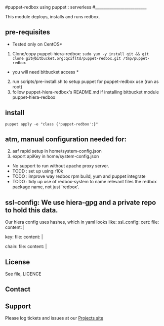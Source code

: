 #puppet-redbox using puppet : serverless
#__________________________

This module deploys, installs and runs redbox.
## pre-requisites
* Tested only on CentOS*
1. Clone/copy puppet-hiera-redbox:
`sudo yum -y install git && git clone git@bitbucket.org:qcifltd/puppet-redbox.git /tmp/puppet-redbox`
* you will need bitbucket access *
2. run scripts/pre-install.sh to setup puppet for puppet-redbox use (run as root) 
3.  follow puppet-hiera-redbox's README.md if installing bitbucket module puppet-hiera-redbox

## install
`puppet apply -e "class {'puppet-redbox':}"`

## atm, manual configuration needed for:
2. aaf rapid setup in home/system-config.json
3. export apiKey in home/system-config.json

* No support to run without apache proxy server.
* TODD : set up using r10k
* TODO : improve way redbox rpm build, yum and puppet integrate
* TODO : tidy up use of redbox-system to name relevant files the redbox package name, not just 'redbox'.

## ssl-config: We use hiera-gpg and a private repo to hold this data.
Our hiera config uses hashes, which in yaml looks like:
ssl_config:
  cert:
  	file:
    content: |
    
  key:
  	file:
    content: |
    
  chain:
  	file:
    content: |

License
-------
See file, LICENCE

Contact
-------


Support
-------

Please log tickets and issues at our [Projects site](http://projects.example.com)
